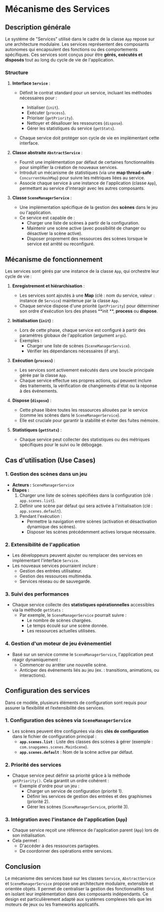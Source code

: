 # Mécanisme des Services

## Description générale

Le système de "Services" utilisé dans le cadre de la classe `App` repose sur une architecture modulaire. Les services
représentent des composants autonomes qui encapsulent des fonctions ou des comportements spécifiques. Ces services sont
conçus pour être **gérés, exécutés et disposés** tout au long du cycle de vie de l'application.

### Structure

1. **Interface `Service`** :
    - Définit le contrat standard pour un service, incluant les méthodes nécessaires pour :
        - Initialiser (`init`).
        - Exécuter (`process`).
        - Prioriser (`getPriority`).
        - Nettoyer et désallouer les ressources (`dispose`).
        - Gérer les statistiques du service (`getStats`).

    - Chaque service doit protéger son cycle de vie en implémentant cette interface.

2. **Classe abstraite `AbstractService`** :
    - Fournit une implémentation par défaut de certaines fonctionnalités pour simplifier la création de nouveaux
      services.
    - Introduit un mécanisme de statistiques (via une **map thread-safe** : `ConcurrentHashMap`) pour suivre les
      métriques liées au service.
    - Associe chaque service à une instance de l'application (classe `App`), permettant au service d'interagir avec les
      autres composants.

3. **Classe `SceneManagerService`** :
    - Une implémentation spécifique de la gestion des **scènes** dans le jeu ou l'application.
    - Ce service est capable de :
        - Charger une liste de scènes à partir de la configuration.
        - Maintenir une scène active (avec possibilité de changer ou désactiver la scène active).
        - Disposer proprement des ressources des scènes lorsque le service est arrêté ou reconfiguré.

## Mécanisme de fonctionnement

Les services sont gérés par une instance de la classe `App`, qui orchestre leur cycle de vie :

1. **Enregistrement et hiérarchisation** :
    - Les services sont ajoutés à une **Map** (clé : nom du service, valeur : instance de `Service`) maintenue par la
      classe `App`.
    - Chaque service dispose d'une priorité (`getPriority`) pour déterminer son ordre d'exécution lors des phases **init
      **, **process** ou **dispose**.

2. **Initialisation (`init`)** :
    - Lors de cette phase, chaque service est configuré à partir des paramètres globaux de l'application (argument
      `args`).
    - Exemples :
        - Charger une liste de scènes (`SceneManagerService`).
        - Vérifier les dépendances nécessaires (if any).

3. **Exécution (`process`)** :
    - Les services sont activement exécutés dans une boucle principale gérée par la classe `App`.
    - Chaque service effectue ses propres actions, qui peuvent inclure des traitements, la vérification de changements
      d'état ou la réponse à des événements.

4. **Dispose (`dispose`)** :
    - Cette phase libère toutes les ressources allouées par le service (comme les scènes dans le `SceneManagerService`).
    - Elle est cruciale pour garantir la stabilité et éviter des fuites mémoire.

5. **Statistiques (`getStats`)** :
    - Chaque service peut collecter des statistiques ou des métriques spécifiques pour le suivi ou le débogage.

## Cas d'utilisation (Use Cases)

### 1. Gestion des scènes dans un jeu

- **Acteurs :** `SceneManagerService`
- **Étapes :**
    1. Charger une liste de scènes spécifiées dans la configuration (clé : `app.scenes.list`).
    2. Définir une scène par défaut qui sera activée à l'initialisation (clé : `app.scenes.default`).
    3. Pendant l'exécution :
        - Permettre la navigation entre scènes (activation et désactivation dynamique des scènes).
        - Disposer les scènes précédemment actives lorsque nécessaire.

### 2. Extensibilité de l'application

- Les développeurs peuvent ajouter ou remplacer des services en implémentant l'interface `Service`.
- Les nouveaux services pourraient inclure :
    - Gestion des entrées utilisateur.
    - Gestion des ressources multimédia.
    - Services réseau ou de sauvegarde.

### 3. Suivi des performances

- Chaque service collecte des **statistiques opérationnelles** accessibles via la méthode `getStats` :
    - Par exemple, le `SceneManagerService` pourrait suivre :
        - Le nombre de scènes chargées.
        - Le temps écoulé sur une scène donnée.
        - Les ressources actuelles utilisées.

### 4. Gestion d'un moteur de jeu évènementiel

- Basé sur un service comme le `SceneManagerService`, l'application peut réagir dynamiquement :
    - Commencer ou arrêter une nouvelle scène.
    - Anticiper des événements liés au jeu (ex. : transitions, animations, ou interactions).

## Configuration des services

Dans ce modèle, plusieurs éléments de configuration sont requis pour assurer la flexibilité et l’extensibilité des
services.

### 1. Configuration des scènes via `SceneManagerService`

- Les scènes peuvent être configurées via des **clés de configuration** dans le fichier de configuration principal :
    - **`app.scenes.list`** : Liste des classes des scènes à gérer (exemple : `com.snapgames.scenes.MainScene`).
    - **`app.scenes.default`** : Nom de la scène active par défaut.

### 2. Priorité des services

- Chaque service peut définir sa priorité grâce à la méthode `getPriority()`. Cela garantit un ordre cohérent :
    - Exemple d'ordre pour un jeu :
        - Charger un service de configuration (priorité 1).
        - Définir les services de gestion des entrées et des graphismes (priorité 2).
        - Gérer les scènes (`SceneManagerService`, priorité 3).

### 3. Intégration avec l'instance de l'application (`App`)

- Chaque service reçoit une référence de l'application parent (`App`) lors de son initialisation.
- Cela permet :
    - D'accéder à des ressources partagées.
    - De coordonner des opérations entre services.

## Conclusion

Le mécanisme des services basé sur les classes `Service`, `AbstractService` et `SceneManagerService` propose une
architecture modulaire, extensible et orientée objets. Il permet de centraliser la gestion des fonctionnalités tout en
isolant leur implémentation dans des composants indépendants. Ce design est particulièrement adapté aux systèmes
complexes tels que les moteurs de jeux ou les frameworks applicatifs.
